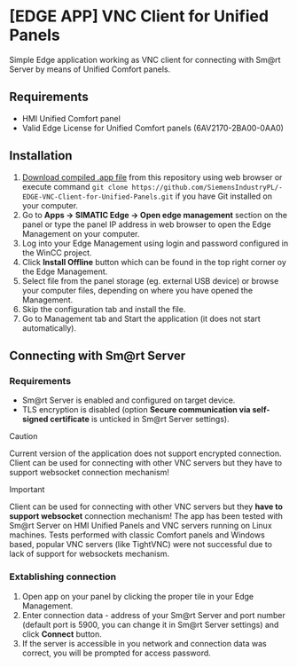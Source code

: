 # [EDGE APP] VNC Client for Unified Panels
Simple Edge application working as VNC client for connecting with Sm@rt Server by means of Unified Comfort panels.

## Requirements
- HMI Unified Comfort panel
- Valid Edge License for Unified Comfort panels (6AV2170-2BA00-0AA0)

## Installation
1. [Download compiled .app file](https://github.com/SiemensIndustryPL/-EDGE-VNC-Client-for-Unified-Panels/raw/main/VNCClient_ForUnifiedPanels.app?download=) from this repository using web browser or execute command `git clone https://github.com/SiemensIndustryPL/-EDGE-VNC-Client-for-Unified-Panels.git` if you have Git installed on your computer.
2. Go to **Apps -> SIMATIC Edge -> Open edge management** section on the panel or type the panel IP address in web browser to open the Edge Management on your computer.
3. Log into your Edge Management using login and password configured in the WinCC project.
4. Click **Install Offline** button which can be found in the top right corner oy the Edge Management.
5. Select file from the panel storage (eg. external USB device) or browse your computer files, depending on where you have opened the Management.
6. Skip the configuration tab and install the file.
7. Go to Management tab and Start the application (it does not start automatically).

## Connecting with Sm@rt Server
### Requirements
- Sm@rt Server is enabled and configured on target device.
- TLS encryption is disabled (option **Secure communication via self-signed certificate** is unticked in Sm@rt Server settings).
  
> [!CAUTION]
> Current version of the application does not support encrypted connection. Client can be used for connecting with other VNC servers but they have to support websocket connection mechanism!

> [!IMPORTANT]
> Client can be used for connecting with other VNC servers but they **have to support websocket** connection mechanism! The app has been tested with Sm@rt Server on HMI Unified Panels and VNC servers running on Linux machines. Tests performed with classic Comfort panels and Windows based, popular VNC servers (like TightVNC) were not successful due to lack of support for websockets mechanism.

### Extablishing connection
1. Open app on your panel by clicking the proper tile in your Edge Management.
2. Enter connection data - address of your Sm@rt Server and port number (default port is 5900, you can change it in Sm@rt Server settings) and click **Connect** button.
3. If the server is accessible in you network and connection data was correct, you will be prompted for access password.

